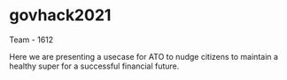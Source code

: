 # govhack2021

Team - 1612 

Here we are presenting a usecase for ATO to nudge citizens to maintain a healthy super for a successful financial future.
